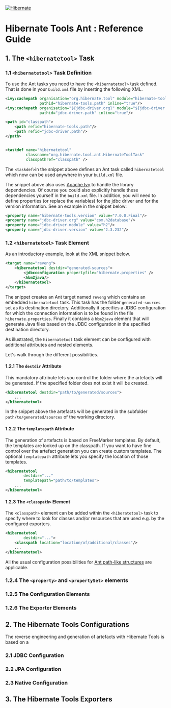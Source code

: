 <!--
  ~ Copyright 2004 - 2025 Red Hat, Inc.
  ~
  ~ Licensed under the Apache License, Version 2.0 (the "License");
  ~ you may not use this file except in compliance with the License.
  ~ You may obtain a copy of the License at
  ~
  ~     http://www.apache.org/licenses/LICENSE-2.0
  ~
  ~ Unless required by applicable law or agreed to in writing, software
  ~ distributed under the License is distributed on an "AS IS" basis,
  ~ WITHOUT WARRANTIES OR CONDITIONS OF ANY KIND, either express or implied.
  ~ See the License for the specific language governing permissions and
  ~ limitations under the License.
  -->

[![Hibernate](https://static.jboss.org/hibernate/images/hibernate_200x150.png)](https://tools.hibernate.org)

# Hibernate Tools Ant : Reference Guide

## 1. The `<hibernatetool>` Task

### 1.1 `<hibernatetool>` Task Definition
To use the Ant tasks you need to have the `<hibernatetool>` task defined. 
That is done in your `build.xml` file by inserting the following XML.

```xml
<ivy:cachepath organisation="org.hibernate.tool" module="hibernate-tools-ant" revision="${hibernate-tools.version}"
               pathid="hibernate-tools.path" inline="true"/>
<ivy:cachepath organisation="${jdbc-driver.org}" module="${jdbc-driver.module}" revision="${jdbc-driver.version}"
               pathid="jdbc-driver.path" inline="true"/>

<path id="classpath">
    <path refid="hibernate-tools.path"/>
    <path refid="jdbc-driver.path"/>
</path>


<taskdef name="hibernatetool"
         classname="org.hibernate.tool.ant.HibernateToolTask"
         classpathref="classpath" />
```
The `<taskdef>`in the snippet above defines an Ant task called `hibernatetool` 
which now can be used anywhere in your `build.xml` file.

The snippet above also uses [Apache Ivy](https://ant.apache.org/ivy/) to handle the library dependencies. 
Of course you could also explicitly handle these dependencies yourself in the `build.xml` 
file. In addition, you will need to define properties (or replace the variables) for
the jdbc driver and for the version information. See an example in the snippet below:

```xml
<property name="hibernate-tools.version" value="7.0.0.Final"/>
<property name="jdbc-driver.org" value="com.h2database"/>
<property name="jdbc-driver.module" value="h2"/>
<property name="jdbc-driver.version" value="2.3.232"/>
```

### 1.2 `<hibernatetool>` Task Element

As an introductory example, look at the XML snippet below.
```xml
<target name="reveng">
    <hibernatetool destdir="generated-sources">
        <jdbcconfiguration propertyfile="hibernate.properties" />
        <hbm2java/>
    </hibernatetool>
</target>
```
The snippet creates an Ant target named `reveng` which contains an embedded `hibernatetool` task.
This task has the folder `generated-sources` set as its destination directory. Additionally
it specifies a JDBC configuration for which the connection information is to be found in the 
file `hibernate.properties`. Finally it contains a `hbm2java` element that will generate Java files
based on the JDBC configuration in the specified destination directory.

As illustrated, the `hibernatetool` task element can be configured with additional attributes
and nested elements. 

Let's walk through the different possibilities.

#### 1.2.1 The `destdir` Attribute

This mandatory attribute lets you control the folder where the artefacts will be generated. If the 
specified folder does not exist it will be created.

```xml
<hibernatetool destdir="path/to/generated/sources">
    ...
</hibernatetool>
```
In the snippet above the artefacts will be generated in the subfolder `path/to/generated/sources` of 
the working directory.

#### 1.2.2 The `templatepath` Attribute

The generation of artefacts is based on FreeMarker templates. By default, the templates are 
looked up on the classpath. If you want to have fine control over the artefact generation
you can create custom templates. The optional `templatepath` attribute lets you specify the
location of those templates.

```xml
<hibernatetool 
        destdir="..."
        templatepath="path/to/templates">
    ...
</hibernatetool>
```


#### 1.2.3 The `<classpath>` Element

The `<classpath>` element can be added within the `<hiberatetool>` task to specify where to look
for classes and/or resources that are used e.g. by the configured exporters. 

```xml
<hibernatetool 
        destdir="...">
    <classpath location="location/of/additional/classes"/>
    ...
</hibernatetool>

```

All the usual configuration possibilities for [Ant path-like structures](https://ant.apache.org/manual/using.html#path) 
are applicable. 

### 1.2.4 The `<property>` and `<propertySet>` elements



### 1.2.5 The Configuration Elements



### 1.2.6 The Exporter Elements



## 2. The Hibernate Tools Configurations 

The reverse engineering and generation of artefacts with Hibernate Tools is based on a 

### 2.1 JDBC Configuration 

### 2.2 JPA Configuration

### 2.3 Native Configuration

## 3. The Hibernate Tools Exporters